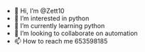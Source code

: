 - 👋 Hi, I’m @Zett10
- 👀 I’m interested in python
- 🌱 I’m currently learning python 
- 💞️ I’m looking to collaborate on automation 
- 📫 How to reach me 653598185 

<!---
Zett10/Zett10 is a ✨ special ✨ repository because its `README.md` (this file) appears on your GitHub profile.
You can click the Preview link to take a look at your changes.
--->
